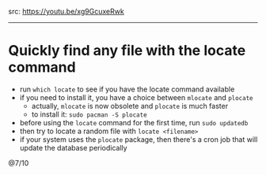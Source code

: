 src: https://youtu.be/xg9GcuxeRwk

---

# Quickly find any file with the locate command

- run `which locate` to see if you have the locate command available
- if you need to install it, you have a choice between `mlocate` and `plocate`
  - actually, `mlocate` is now obsolete and `plocate` is much faster
  - to install it: `sudo pacman -S plocate`
- before using the `locate` command for the first time, run `sudo updatedb`
- then try to locate a random file with `locate <filename>`
- if your system uses the `plocate` package, then there's a cron job that will update the database periodically 



@7/10
